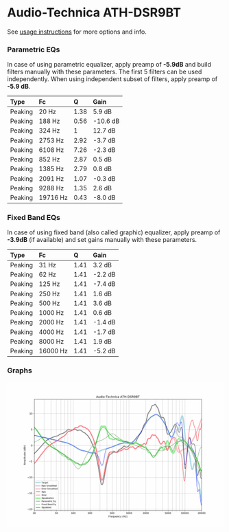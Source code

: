 # Audio-Technica ATH-DSR9BT
See [usage instructions](https://github.com/jaakkopasanen/AutoEq#usage) for more options and info.

### Parametric EQs
In case of using parametric equalizer, apply preamp of **-5.9dB** and build filters manually
with these parameters. The first 5 filters can be used independently.
When using independent subset of filters, apply preamp of **-5.9 dB**.

| Type    | Fc       |    Q | Gain     |
|:--------|:---------|:-----|:---------|
| Peaking | 20 Hz    | 1.38 | 5.9 dB   |
| Peaking | 188 Hz   | 0.56 | -10.6 dB |
| Peaking | 324 Hz   | 1    | 12.7 dB  |
| Peaking | 2753 Hz  | 2.92 | -3.7 dB  |
| Peaking | 6108 Hz  | 7.26 | -2.3 dB  |
| Peaking | 852 Hz   | 2.87 | 0.5 dB   |
| Peaking | 1385 Hz  | 2.79 | 0.8 dB   |
| Peaking | 2091 Hz  | 1.07 | -0.3 dB  |
| Peaking | 9288 Hz  | 1.35 | 2.6 dB   |
| Peaking | 19716 Hz | 0.43 | -8.0 dB  |

### Fixed Band EQs
In case of using fixed band (also called graphic) equalizer, apply preamp of **-3.9dB**
(if available) and set gains manually with these parameters.

| Type    | Fc       |    Q | Gain    |
|:--------|:---------|:-----|:--------|
| Peaking | 31 Hz    | 1.41 | 3.2 dB  |
| Peaking | 62 Hz    | 1.41 | -2.2 dB |
| Peaking | 125 Hz   | 1.41 | -7.4 dB |
| Peaking | 250 Hz   | 1.41 | 1.6 dB  |
| Peaking | 500 Hz   | 1.41 | 3.6 dB  |
| Peaking | 1000 Hz  | 1.41 | 0.6 dB  |
| Peaking | 2000 Hz  | 1.41 | -1.4 dB |
| Peaking | 4000 Hz  | 1.41 | -1.7 dB |
| Peaking | 8000 Hz  | 1.41 | 1.9 dB  |
| Peaking | 16000 Hz | 1.41 | -5.2 dB |

### Graphs
![](./Audio-Technica%20ATH-DSR9BT.png)